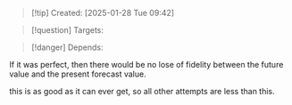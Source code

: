 
>[!tip] Created: [2025-01-28 Tue 09:42]

>[!question] Targets: 

>[!danger] Depends: 

If it was perfect, then there would be no lose of fidelity between the future value and the present forecast value.

this is as good as it can ever get, so all other attempts are less than this.